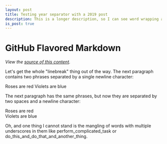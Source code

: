 ```yaml
---
layout: post
title: Testing year separator with a 2019 post
description: This is a longer description, so I can see word wrapping and style the description text. I'd like to see how much text can fit on one line. /n abcdefghijklmnopqrstuvwxyzabcdefghijklmnopqrstuvwxyzabcdefghijklmnopqrstuvwxyz
is_post: true
---
```


GitHub Flavored Markdown
================================

*View the [source of this content](http://github.github.com/github-flavored-markdown/sample_content.html).*

Let's get the whole "linebreak" thing out of the way. The next paragraph contains two phrases separated by a single newline character:

Roses are red
Violets are blue

The next paragraph has the same phrases, but now they are separated by two spaces and a newline character:

Roses are red  
Violets are blue

Oh, and one thing I cannot stand is the mangling of words with multiple underscores in them like perform_complicated_task or do_this_and_do_that_and_another_thing.
